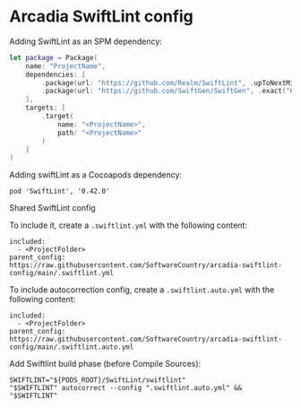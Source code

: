 # Arcadia SwiftLint config

Adding SwiftLint as an SPM dependency:
```swift
let package = Package(
    name: "ProjectName",
    dependencies: [
        .package(url: "https://github.com/Realm/SwiftLint", .upToNextMinor(from: "0.42.0")),
        .package(url: "https://github.com/SwiftGen/SwiftGen", .exact("6.4.0")),
    ],
    targets: [
        .target(
            name: "<ProjectName>",
            path: "<ProjectName>"
        )
    ]
)
```

Adding swiftLint as a Cocoapods dependency:
```
pod 'SwiftLint', '0.42.0'
```

Shared SwiftLint config

To include it, create a `.swiftlint.yml` with the following content:
```
included:
  - <ProjectFolder>
parent_config: https://raw.githubusercontent.com/SoftwareCountry/arcadia-swiftlint-config/main/.swiftlint.yml
```

To include autocorrection config, create a `.swiftlint.auto.yml` with the following content:
```
included:
  - <ProjectFolder>
parent_config: https://raw.githubusercontent.com/SoftwareCountry/arcadia-swiftlint-config/main/.swiftlint.auto.yml
```

Add Swiftlint build phase (before Compile Sources):
```
SWIFTLINT="${PODS_ROOT}/SwiftLint/swiftlint"
"$SWIFTLINT" autocorrect --config ".swiftlint.auto.yml" && "$SWIFTLINT"
```
